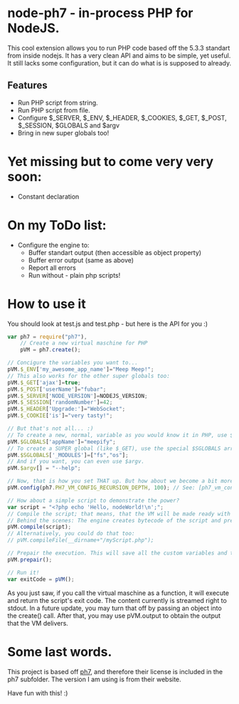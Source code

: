 # node-ph7 - in-process PHP for NodeJS.

This cool extension allows you to run PHP code based off the 5.3.3 standart from inside nodejs. It has a very clean API and aims to be simple, yet useful. It still lacks some configuration, but it can do what is is supposed to already.


## Features

- Run PHP script from string.
- Run PHP script from file.
- Configure $_SERVER, $_ENV, $_HEADER, $_COOKIES, $_GET, $_POST, $_SESSION, $GLOBALS and $argv
- Bring in new super globals too!


# Yet missing but to come very very soon:

- Constant declaration


# On my ToDo list:

- Configure the engine to:
	* Buffer standart output (then accessible as object property)
	* Buffer error output (same as above)
	* Report all errors
	* Run without <?php ?> - plain php scripts!


# How to use it

You should look at test.js and test.php - but here is the API for you :)

```js
var ph7 = require("ph7"),
	// Create a new virtual maschine for PHP
    pVM = ph7.create();

// Concigure the variables you want to...
pVM.$_ENV['my_awesome_app_name']="Meep Meep!";
// This also works for the other super globals too:
pVM.$_GET['ajax']=true;
pVM.$_POST['userName']="fubar";
pVM.$_SERVER['NODE_VERSION']=NODEJS_VERSION;
pVM.$_SESSION['randomNumber']=42;
pVM.$_HEADER['Upgrade:']="WebSocket";
pVM.$_COOKIE['is']="very tasty!";

// But that's not all... :)
// To create a new, normal, variable as you would know it in PHP, use $GLOBALS.
pVM.$GLOBALS['appName']="meepify";
// To create a SUPER global (like $_GET), use the special $SGLOBALS array:
pVM.$SGLOBALS['_MODULES']=["fs","os"];
// And if you want, you can even use $argv.
pVM.$argv[] = "--help";

// Now, that is how you set THAT up. But how about we become a bit more explicit and communicate directly with ph7_vm_config?
pVM.config(ph7.PH7_VM_CONFIG_RECURSION_DEPTH, 100); // See: [ph7_vm_config(pVM,int,...)](http://ph7.symisc.net/c_api_func.html#ph7_vm_config)

// How about a simple script to demonstrate the power?
var script = "<?php echo 'Hello, nodeWorld!\n';";
// Compile the script; that means, that the VM will be made ready with this script.
// Behind the scenes: The engine creates bytecode of the script and prepairs execution of that.
pVM.compile(script);
// Alternatively, you could do that too:
// pVM.compileFile(__dirname+"/myScript.php");

// Prepair the execution. This will save all the custom variables and the like into the virtual maschine - for real.
pVM.prepair();

// Run it!
var exitCode = pVM();
```

As you just saw, if you call the virtual maschine as a function, it will execute and return the script's exit code. The content currently is streamed right to stdout. In a future update, you may turn that off by passing an object into the create() call. After that, you may use pVM.output to obtain the output that the VM delivers.


# Some last words.

This project is based off [ph7](http://ph7.symisc.net/), and therefore their license is included in the ph7 subfolder. The version I am using is from their website.

Have fun with this! :)
